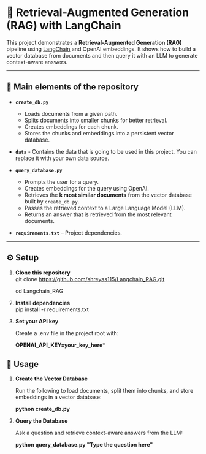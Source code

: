# 📘 Retrieval-Augmented Generation (RAG) with LangChain  

This project demonstrates a **Retrieval-Augmented Generation (RAG)** pipeline using [LangChain](https://www.langchain.com/) and OpenAI embeddings. It shows how to build a vector database from documents and then query it with an LLM to generate context-aware answers.  

---

## 📂 Main elements of the repository 

- **`create_db.py`**  
  - Loads documents from a given path.  
  - Splits documents into smaller chunks for better retrieval.  
  - Creates embeddings for each chunk.  
  - Stores the chunks and embeddings into a persistent vector database.
  
- **`data`** - Contains the data that is going to be used in this project. You can replace it with your own data source.

- **`query_database.py`**  
  - Prompts the user for a query.  
  - Creates embeddings for the query using OpenAI.  
  - Retrieves the **k most similar documents** from the vector database built by `create_db.py`.  
  - Passes the retrieved context to a Large Language Model (LLM).  
  - Returns an answer that is retrieved from the most relevant documents.  

- **`requirements.txt`** – Project dependencies.  

---

## ⚙️ Setup  

1. **Clone this repository**  
   git clone https://github.com/shreyas115/Langchain_RAG.git

   cd Langchain_RAG

3. **Install dependencies**  
   pip install -r requirements.txt

4. **Set your API key**
   
   Create a .env file in the project root with:
   
   **OPENAI_API_KEY=your_key_here***

## 🚀 Usage
1. **Create the Vector Database**

    Run the following to load documents, split them into chunks, and store embeddings in a vector database:

    **python create_db.py** 

2. **Query the Database**

    Ask a question and retrieve context-aware answers from the LLM:
    
    **python query_database.py "Type the question here"**


